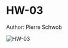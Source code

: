 # HW-03

Author: Pierre Schwob

![HW-03](https://github.com/IAbeteEtMechante/HW-03/workflows/HW-03/badge.svg)
